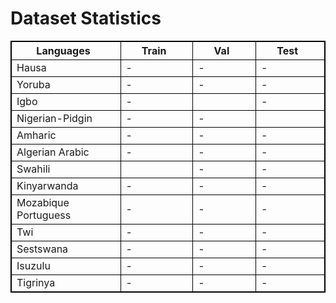# Dataset Statistics

<style>
table th:first-of-type {
    width: 0.50%;
}
table th:nth-of-type(2) {
    width: 0.50%;
}
table th:nth-of-type(3) {
    width: 0.50%;
}
table th:nth-of-type(4) {
    width: 0.50%;
}
</style>


|Languages &nbsp;|Train &nbsp;|Val &nbsp;|Test &nbsp;|
|------|-----|-----|-----|
| Hausa|-|-| -|
| Yoruba|-|-|-|
| Igbo  |-||-|
| Nigerian-Pidgin|-|-|
| Amharic|-|-|-|
| Algerian Arabic|-|-|-|
| Swahili||-|-|
| Kinyarwanda|-|-|-|
| Mozabique Portuguess|-|-|-|
| Twi|-|-|-|
| Sestswana|-|-|-|
| Isuzulu |-|-|-|
| Tigrinya |-|-|-|






<style>
table {
    border-collapse: collapse;
}
table, th, td {
   border: 1px solid black;
}
blockquote {
    border-left: solid blue;
	padding-left: 10px;
}
</style>
